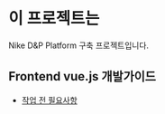 # 이 프로젝트는

Nike D&P Platform 구축 프로젝트입니다.


## Frontend vue.js 개발가이드
* [작업 전 필요사항](./frontend/nike_vuejs_개발가이드.md)